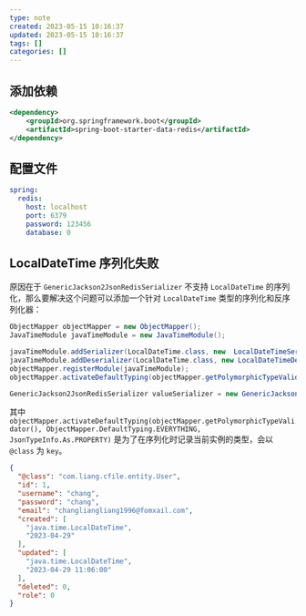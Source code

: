 ```yaml
---
type: note
created: 2023-05-15 10:16:37
updated: 2023-05-15 10:16:37
tags: []
categories: []
---
```


## 添加依赖

```xml
<dependency>
    <groupId>org.springframework.boot</groupId>
    <artifactId>spring-boot-starter-data-redis</artifactId>
</dependency>
```

## 配置文件

```yaml
spring:
  redis:
    host: localhost
    port: 6379
    password: 123456
    database: 0
```

## LocalDateTime 序列化失败

原因在于 `GenericJackson2JsonRedisSerializer` 不支持 `LocalDateTime` 的序列化，那么要解决这个问题可以添加一个针对 `LocalDateTime` 类型的序列化和反序列化器：

```java
ObjectMapper objectMapper = new ObjectMapper();
JavaTimeModule javaTimeModule = new JavaTimeModule();

javaTimeModule.addSerializer(LocalDateTime.class, new  LocalDateTimeSerializer(DateTimeFormatter.ofPattern("yyyy-MM-dd HH:mm:ss")));
javaTimeModule.addDeserializer(LocalDateTime.class, new LocalDateTimeDeserializer(DateTimeFormatter.ofPattern("yyyy-MM-dd HH:mm:ss")));
objectMapper.registerModule(javaTimeModule);
objectMapper.activateDefaultTyping(objectMapper.getPolymorphicTypeValidator(), ObjectMapper.DefaultTyping.EVERYTHING, JsonTypeInfo.As.PROPERTY);

GenericJackson2JsonRedisSerializer valueSerializer = new GenericJackson2JsonRedisSerializer(objectMapper);
```

其中 `objectMapper.activateDefaultTyping(objectMapper.getPolymorphicTypeValidator(), ObjectMapper.DefaultTyping.EVERYTHING, JsonTypeInfo.As.PROPERTY)` 是为了在序列化时记录当前实例的类型，会以 `@class` 为 `key`。

```json
{
  "@class": "com.liang.cfile.entity.User",
  "id": 1,
  "username": "chang",
  "password": "chang",
  "email": "changliangliang1996@fomxail.com",
  "created": [
    "java.time.LocalDateTime",
    "2023-04-29"
  ],
  "updated": [
    "java.time.LocalDateTime",
    "2023-04-29 11:06:00"
  ],
  "deleted": 0,
  "role": 0
}
```
